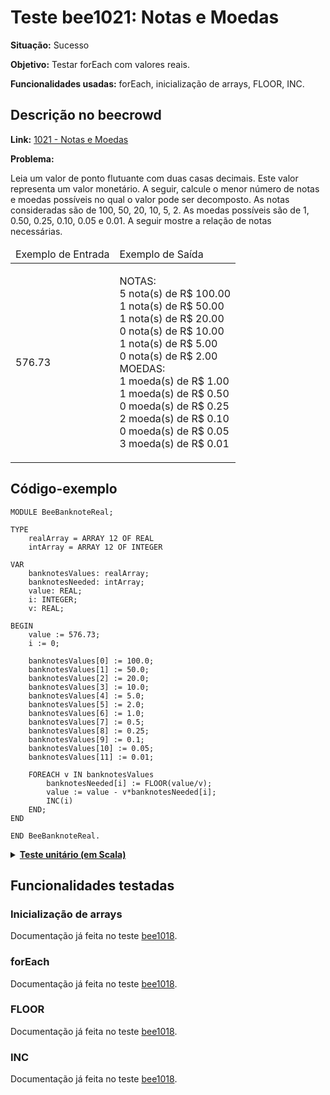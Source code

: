 # Teste bee1021: Notas e Moedas
<b>Situação:</b> Sucesso

<b>Objetivo:</b> Testar forEach com valores reais.

<b>Funcionalidades usadas:</b> forEach, inicialização de arrays, FLOOR, INC.

## Descrição no beecrowd

<b>Link:</b> [1021 - Notas e Moedas](https://www.beecrowd.com.br/judge/pt/problems/view/1021)

<b>Problema:</b> 

Leia um valor de ponto flutuante com duas casas decimais. Este valor representa um valor monetário. A seguir, calcule o menor número de notas e moedas possíveis no qual o valor pode ser decomposto. As notas consideradas são de 100, 50, 20, 10, 5, 2. As moedas possíveis são de 1, 0.50, 0.25, 0.10, 0.05 e 0.01. A seguir mostre a relação de notas necessárias.

<table>
<thead>
<tr>
<td>Exemplo de Entrada</td>
<td>Exemplo de Saída</td>
</tr>
</thead>
<tbody>
<tr>
<td class="division">
<p>
576.73</p>
</td>
<td>
<p>
NOTAS:<br>
5 nota(s) de R$ 100.00<br>
1 nota(s) de R$ 50.00<br>
1 nota(s) de R$ 20.00<br>
0 nota(s) de R$ 10.00<br>
1 nota(s) de R$ 5.00<br>
0 nota(s) de R$ 2.00<br>
MOEDAS:<br>
1 moeda(s) de R$ 1.00<br>
1 moeda(s) de R$ 0.50<br>
0 moeda(s) de R$ 0.25<br>
2 moeda(s) de R$ 0.10<br>
0 moeda(s) de R$ 0.05<br>
3 moeda(s) de R$ 0.01</p>
</td>
</tr>
</tbody>
</table>

## Código-exemplo

```
MODULE BeeBanknoteReal;

TYPE
	realArray = ARRAY 12 OF REAL
	intArray = ARRAY 12 OF INTEGER

VAR
	banknotesValues: realArray;
	banknotesNeeded: intArray;
	value: REAL;
	i: INTEGER;
	v: REAL;

BEGIN
	value := 576.73;
	i := 0;

	banknotesValues[0] := 100.0;
	banknotesValues[1] := 50.0;
	banknotesValues[2] := 20.0;
	banknotesValues[3] := 10.0;
	banknotesValues[4] := 5.0;
	banknotesValues[5] := 2.0;
	banknotesValues[6] := 1.0;
	banknotesValues[7] := 0.5;
	banknotesValues[8] := 0.25;
	banknotesValues[9] := 0.1;
	banknotesValues[10] := 0.05;
	banknotesValues[11] := 0.01;

	FOREACH v IN banknotesValues
		banknotesNeeded[i] := FLOOR(value/v);
		value := value - v*banknotesNeeded[i];
		INC(i)
	END;
END

END BeeBanknoteReal.
```

<details>
<p>
<summary><b><u>Teste unitário (em Scala)</u></b></summary>
<pre>
<code>
  test("BeeCrowd test of REAL banknotes") {
    val module = ScalaParser.parseResource("stmts/BeeBanknoteReal.oberon")

    assert(module.stmt.isDefined)

    assert(module.name == "BeeBanknoteReal")

    module.accept(interpreter)

    assert(interpreter.env.lookup("i") == Some(IntValue(12)))

    assert(evalArraySubscript("banknotesNeeded", 0) == IntValue(5))
    assert(evalArraySubscript("banknotesNeeded", 1) == IntValue(1))
    assert(evalArraySubscript("banknotesNeeded", 2) == IntValue(1))
    assert(evalArraySubscript("banknotesNeeded", 3) == IntValue(0))
    assert(evalArraySubscript("banknotesNeeded", 4) == IntValue(1))
    assert(evalArraySubscript("banknotesNeeded", 5) == IntValue(0))
    assert(evalArraySubscript("banknotesNeeded", 6) == IntValue(1))
    assert(evalArraySubscript("banknotesNeeded", 7) == IntValue(1))
    assert(evalArraySubscript("banknotesNeeded", 8) == IntValue(0))
    assert(evalArraySubscript("banknotesNeeded", 9) == IntValue(2))
    assert(evalArraySubscript("banknotesNeeded", 10) == IntValue(0))
    assert(evalArraySubscript("banknotesNeeded", 11) == IntValue(3))

  }
</code>
</pre>
</details>

## Funcionalidades testadas
### Inicialização de arrays

Documentação já feita no teste [bee1018](bee1018.md#arrays).

### forEach

Documentação já feita no teste [bee1018](bee1018.md#foreach).

### FLOOR
Documentação já feita no teste [bee1018](bee1018.md#floor).

### INC

Documentação já feita no teste [bee1018](bee1018.md#inc).
